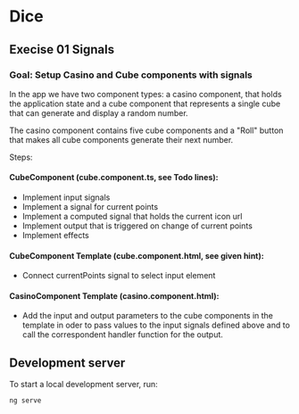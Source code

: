 # Dice

## Execise 01 Signals

### Goal: Setup Casino and Cube components with signals

In the app we have two component types: a casino component, that holds the application state
and a cube component that represents a single cube that can generate and display a random number.

The casino component contains five cube components and a "Roll" button that makes all cube components generate their next number.

Steps:

#### CubeComponent (cube.component.ts, see Todo lines):

- Implement input signals
- Implement a signal for current points
- Implement a computed signal that holds the current icon url
- Implement output that is triggered on change of current points
- Implement effects

#### CubeComponent Template (cube.component.html, see given hint):

- Connect currentPoints signal to select input element

#### CasinoComponent Template (casino.component.html):

- Add the input and output parameters to the cube components in the template in oder to pass values to the input signals
  defined above and to call the correspondent handler function for the output.

## Development server

To start a local development server, run:

```bash
ng serve
```

